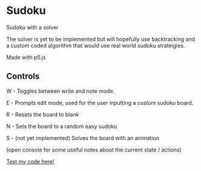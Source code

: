 # Sudoku
Sudoku with a solver

The solver is yet to be implemented but will hopefully use backtracking and a custom coded algorithm that would use real world sudoku strateigies.

Made with p5.js

## Controls

W - Toggles between write and note mode.

E - Prompts edit mode, used for the user inputting a custom sudoku board.

R - Resets the board to blank

N - Sets the board to a random easy sudoku

S - (not yet implemented) Solves the board with an animation

(open console for some useful notes about the current state / actions)

[Test my code here!](https://madeyouloook.github.io/Sudoku/)
